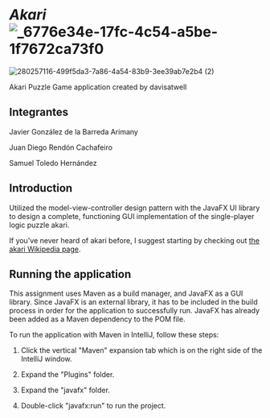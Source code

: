 # *Akari* ![_6776e34e-17fc-4c54-a5be-1f7672ca73f0](https://github.com/SamuelToledoHdez/Akari-DAP/assets/92159124/499f5da3-7a86-4a54-83b9-3ee39ab7e2b4)
![280257116-499f5da3-7a86-4a54-83b9-3ee39ab7e2b4 (2)](https://github.com/SamuelToledoHdez/Akari-DAP/assets/72403194/e483831f-0e47-4aa4-8e21-1d0b0da9ae95)


Akari Puzzle Game application created by davisatwell
## Integrantes

Javier González de la Barreda Arimany 

Juan Diego Rendón Cachafeiro

Samuel Toledo Hernández

## Introduction

Utilized the model-view-controller design pattern with the JavaFX UI library to design a complete, functioning GUI implementation of the single-player logic puzzle akari.

If you've never heard of akari before, I suggest starting by checking out [the akari Wikipedia page](https://en.wikipedia.org/wiki/Light_Up_(puzzle)).

## Running the application

This assignment uses Maven as a build manager, and JavaFX as a GUI library. Since JavaFX is an external library, it has to be included in the build process in order for the application to successfully run. JavaFX has already been added as a Maven dependency to the POM file.

To run the application with Maven in IntelliJ, follow these steps:

1. Click the vertical "Maven" expansion tab which is on the right side of the IntelliJ window.

2. Expand the "Plugins" folder.

3. Expand the "javafx" folder.

4. Double-click "javafx:run" to run the project.
